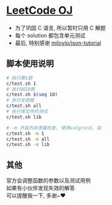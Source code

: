 # [LeetCode OJ](https://leetcode.com/)

- 为了巩固 C 语言, 所以暂时只用 C 解题
- 每个 solution 都包含单元测试
- 最后, 特别感谢 [miloyip/json-tutorial](https://github.com/miloyip/json-tutorial)

## 脚本使用说明

``` sh
# 执行第1题
c/test.sh 1
# 执行前10题
c/test.sh $(seq 10)
# 执行全部题
c/test.sh all
# 执行库文件的测试
c/test.sh lib

# -m 开启内存泄露检查, 使用valgrind, 如
c/test.sh -m 1
c/test.sh -m all
c/test.sh -m lib
```

## 其他

官方会调整函数的参数以及测试用例  
如果有小伙伴发现失效的解答  
可以提醒我一下, 多谢~❤️
